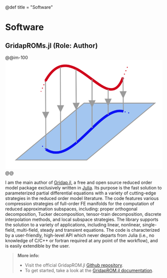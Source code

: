 @def title = "Software"

# Software

## GridapROMs.jl (Role: Author)

@@im-100
![](/assets/gridaproms.png)
@@

I am the main author of [Gridap.jl](https://github.com/gridap/Gridap.jl), a free and open source reduced order model package exclusively written in [Julia](https://julialang.org/). Its purpose is the fast solution to parameterized partial differential equations with a variety of cutting-edge strategies in the reduced order model literature. The code features various compression strategies of full-order FE manifolds for the computation of reduced approximation subspaces, including: proper orthogonal decomposition, Tucker decomposition, tensor-train decomposition, discrete interpolation methods, and local subspace strategies. The library supports the solution to a variety of applications, including linear, nonlinear, single-field, multi-field, steady and transient equations. The code is characterized by a user-friendly, high-level API which never departs from Julia (i.e., no knowledge of C/C++ or fortran required at any point of the workflow), and is easily extendible by the user. 

> **More info:**
> - Visit the official GridapROM.jl [Github repository](https://github.com/gridap/GridapROMs.jl).
> - To get started, take a look at the [GridapROM.jl documentation](https://gridap.github.io/GridapROMs.jl/dev/).
